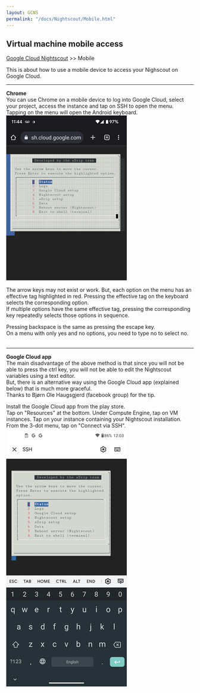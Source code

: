 ```yaml
---
layout: GCNS
permalink: "/docs/Nightscout/Mobile.html"
---
```


## Virtual machine mobile access
[Google Cloud Nightscout](./GoogleCloud.md) >> Mobile  
  
This is about how to use a mobile device to access your Nighscout on Google Cloud.   

---  
**Chrome**  
You can use Chrome on a mobile device to log into Google Cloud, select your project, access the instance and tap on SSH to open the menu.   
Tapping on the menu will open the Android keyboard.  
![](./images/Mobile.png)  
  
The arrow keys may not exist or work.  But, each option on the menu has an effective tag highlighted in red.  Pressing the effective tag on the keyboard selects the corresponding option.  
If multiple options have the same effective tag, pressing the corresponding key repeatedly selects those options in sequence.  
  
Pressing backspace is the same as pressing the escape key.  
On a menu with only yes and no options, you need to type no to select no.  
<br/>  
  
---  
**Google Cloud app**  
The main disadvantage of the above method is that since you will not be able to press the ctrl key, you will not be able to edit the Nightscout variables using a text editor.  
But, there is an alternative way using the Google Cloud app (explained below) that is much more graceful.  
Thanks to Bjørn Ole Haugsgjerd (facebook group) for the tip.     
  
Install the Google Cloud app from the play store.  
Tap on "Resources" at the bottom.  Under Compute Engine, tap on VM instances.  Tap on your instance containing your Nightscout installation.  
From the 3-dot menu, tap on "Connect via SSH".  
![](./images/GC_app.png)  
